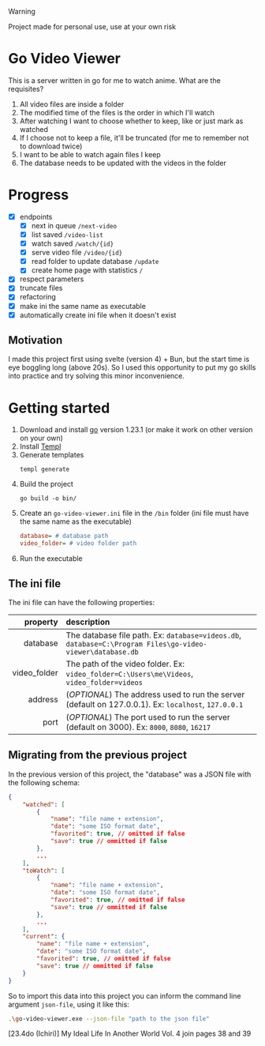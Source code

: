 > [!WARNING]  
> Project made for personal use, use at your own risk

# Go Video Viewer

This is a server written in go for me to watch anime. What are the requisites?

1. All video files are inside a folder
2. The modified time of the files is the order in which I'll watch
3. After watching I want to choose whether to keep, like or just mark as watched
4. If I choose not to keep a file, it'll be truncated (for me to remember not to download twice)
5. I want to be able to watch again files I keep
6. The database needs to be updated with the videos in the folder
   
# Progress

- [x] endpoints
  - [x] next in queue `/next-video`
  - [x] list saved `/video-list`
  - [x] watch saved `/watch/{id}`
  - [x] serve video file `/video/{id}`
  - [x] read folder to update database `/update`
  - [x] create home page with statistics `/`
- [x] respect parameters
- [x] truncate files
- [x] refactoring
- [x] make ini the same name as executable
- [x] automatically create ini file when it doesn't exist

## Motivation

I made this project first using svelte (version 4) + Bun, but the start time is eye boggling long (above 20s). So I used this opportunity to put my go skills into practice and try solving this minor inconvenience.

# Getting started

1. Download and install [go](https://go.dev/dl/) version 1.23.1 (or make it work on other version on your own)
2. Install [Templ](https://github.com/a-h/templ)
3. Generate templates
    ```
    templ generate
    ```
4. Build the project
    ```
    go build -o bin/
    ```
5. Create an `go-video-viewer.ini` file in the `/bin` folder (ini file must have the same name as the executable)
    ```ini
    database= # database path
    video_folder= # video folder path
    ```
6. Run the executable

## The ini file

The ini file can have the following properties:

| property | description |
| -------: | :---------- |
| database | The database file path. Ex: `database=videos.db`, `database=C:\Program Files\go-video-viewer\database.db` |
| video_folder | The path of the video folder. Ex: `video_folder=C:\Users\me\Videos`, `video_folder=videos` |
| address | (*OPTIONAL*) The address used to run the server (default on 127.0.0.1). Ex: `localhost`, `127.0.0.1` |
| port | (*OPTIONAL*) The port used to run the server (default on 3000). Ex: `8000`, `8080`, `16217` |

## Migrating from the previous project

In the previous version of this project, the "database" was a JSON file with the following schema:

```json
{
    "watched": [
        {
            "name": "file name + extension",
            "date": "some ISO format date",
            "favorited": true, // omitted if false
            "save": true // ommitted if false
        },
        ...
    ],
    "toWatch": [
        {
            "name": "file name + extension",
            "date": "some ISO format date",
            "favorited": true, // omitted if false
            "save": true // ommitted if false
        },
        ...
    ],
    "current": {
        "name": "file name + extension",
        "date": "some ISO format date",
        "favorited": true, // omitted if false
        "save": true // ommitted if false
    }
}
```

So to import this data into this project you can inform the command line argument `json-file`, using it like this:

```bash
.\go-video-viewer.exe --json-file "path to the json file"
```


[23.4do (Ichiri)] My Ideal Life In Another World Vol. 4
    join pages 38 and 39
